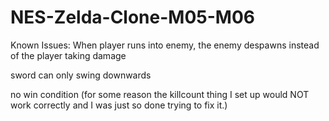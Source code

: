 # NES-Zelda-Clone-M05-M06

Known Issues:
When player runs into enemy, the enemy despawns instead of the player taking damage

sword can only swing downwards

no win condition (for some reason the killcount thing I set up would NOT work correctly and I was just so done trying to fix it.)
